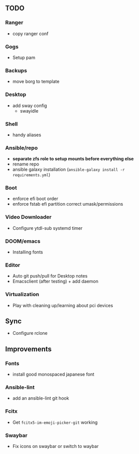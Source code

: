 ## TODO

### Ranger
+ copy ranger conf

### Gogs
+ Setup pam

### Backups
+ move borg to template

### Desktop
+ add sway config
  + swayidle

### Shell
+ handy aliases

### Ansible/repo
+ **separate zfs role to setup mounts before everything else**
+ rename repo
+ ansible galaxy installation (`ansible-galaxy install -r requirements.yml`)

### Boot
+ enforce efi boot order
+ enforce fstab efi partition correct umask/permissions

### Video Downloader
+ Configure ytdl-sub systemd timer

### DOOM/emacs
+ Installing fonts

### Editor
+ Auto git push/pull for Desktop notes
+ Emacsclient (after testing) + add daemon

### Virtualization
+ Play with cleaning up/learning about pci devices

## Sync
+ Configure rclone

## Improvements

### Fonts
+ install good monospaced japanese font

### Ansible-lint
+ add an ansible-lint git hook

### Fcitx

+ Get `fcitx5-im-emoji-picker-git` working

### Swaybar

+ Fix icons on swaybar or switch to waybar
